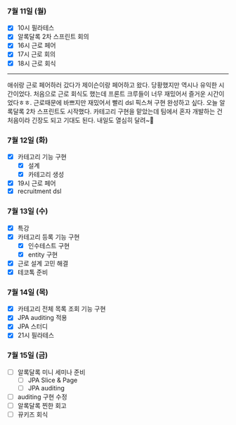 ### 7월 11일 (월)
- [x] 10시 필라테스
- [x] 알록달록 2차 스프린트 회의
- [x] 16시 근로 페어
- [x] 17시 근로 회의
- [x] 18시 근로 회식
---
애쉬랑 근로 페어하러 갔다가 제이슨이랑 페어하고 왔다. 당황했지만 역시나 유익한 시간이었다. 
처음으로 근로 회식도 했는데 프론트 크루들이 너무 재밌어서 즐거운 시간이었다ㅎㅎ. 근로때문에 바쁘지만 재밌어서 빨리 dsl 픽스쳐 구현 완성하고 싶다.
오늘 알록달록 2차 스프린트도 시작했다. 카테고리 구현을 맡았는데 팀에서 혼자 개발하는 건 처음이라 긴장도 되고 기대도 된다. 내일도 열심히 달려~🏃‍

### 7월 12일 (화)
- [x] 카테고리 기능 구현
  - [x] 설계
  - [x] 카테고리 생성
- [x] 19시 근로 페어
-  [x] recruitment dsl

### 7월 13일 (수)
- [x] 특강
- [x] 카테고리 등록 기능 구현
  - [x] 인수테스트 구현
  - [x] entity 구현
- [x] 근로 설계 고민 해결
- [x] 테코톡 준비

### 7월 14일 (목)
- [x] 카테고리 전체 목록 조회 기능 구현
- [x] JPA auditing 적용
- [x] JPA 스터디
- [x] 21시 필라테스

### 7월 15일 (금)
- [ ] 알록달록 미니 세미나 준비
  - [ ] JPA Slice & Page
  - [ ] JPA auditing
- [ ] auditing 구현 수정
- [ ] 알록달록 찐한 회고
- [ ] 뀨키즈 회식
